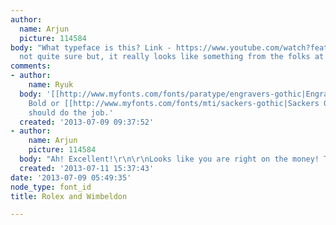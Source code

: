 ```yaml
---
author:
  name: Arjun
  picture: 114584
body: "What typeface is this? Link - https://www.youtube.com/watch?feature=player_embedded&v=bC8EdvOHyj4\r\n\r\nI'm
  not quite sure but, it really looks like something from the folks at H&FJ?\r\n\r\n"
comments:
- author:
    name: Ryuk
  body: '[[http://www.myfonts.com/fonts/paratype/engravers-gothic|Engravers Gothic]]
    Bold or [[http://www.myfonts.com/fonts/mti/sackers-gothic|Sackers Gothic]] Heavy
    should do the job.'
  created: '2013-07-09 09:37:52'
- author:
    name: Arjun
    picture: 114584
  body: "Ah! Excellent!\r\n\r\nLooks like you are right on the money! Thank you!"
  created: '2013-07-11 15:37:43'
date: '2013-07-09 05:49:35'
node_type: font_id
title: Rolex and Wimbeldon

---
```


